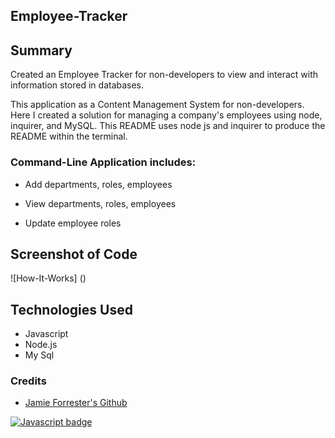 ## Employee-Tracker

## Summary 
Created an Employee Tracker for non-developers to view and interact with information stored in databases.

This application as a Content Management System for non-developers. Here I created a solution for managing a company's employees using node, inquirer, and MySQL. This README uses node js and inquirer to produce the README within the terminal.

### Command-Line Application includes:
* Add departments, roles, employees


* View departments, roles, employees


* Update employee roles


## Screenshot of Code
![How-It-Works] ()

## Technologies Used
* Javascript
* Node.js
* My Sql


### Credits

* [Jamie Forrester's Github](https://github.com/Forresterjamie01 "Jamie Forrester")



[![Javascript badge](https://img.shields.io/badge/Javascript-100%25-yellow)](https://shields.io/)
